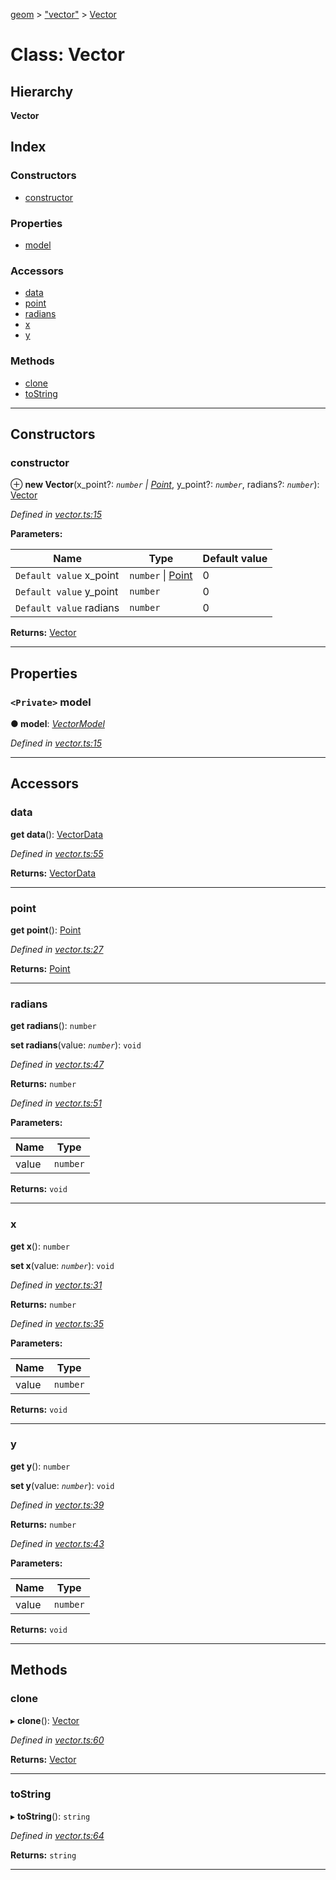 [geom](../README.md) > ["vector"](../modules/_vector_.md) > [Vector](../classes/_vector_.vector.md)

# Class: Vector

## Hierarchy

**Vector**

## Index

### Constructors

* [constructor](_vector_.vector.md#constructor)

### Properties

* [model](_vector_.vector.md#model)

### Accessors

* [data](_vector_.vector.md#data)
* [point](_vector_.vector.md#point)
* [radians](_vector_.vector.md#radians)
* [x](_vector_.vector.md#x)
* [y](_vector_.vector.md#y)

### Methods

* [clone](_vector_.vector.md#clone)
* [toString](_vector_.vector.md#tostring)

---

## Constructors

<a id="constructor"></a>

###  constructor

⊕ **new Vector**(x_point?: *`number` \| [Point](_point_.point.md)*, y_point?: *`number`*, radians?: *`number`*): [Vector](_vector_.vector.md)

*Defined in [vector.ts:15](https://github.com/adrianlafond/geom/blob/255e0b6/src/vector.ts#L15)*

**Parameters:**

| Name | Type | Default value |
| ------ | ------ | ------ |
| `Default value` x_point | `number` \| [Point](_point_.point.md) | 0 |
| `Default value` y_point | `number` | 0 |
| `Default value` radians | `number` | 0 |

**Returns:** [Vector](_vector_.vector.md)

___

## Properties

<a id="model"></a>

### `<Private>` model

**● model**: *[VectorModel](../interfaces/_vector_.vectormodel.md)*

*Defined in [vector.ts:15](https://github.com/adrianlafond/geom/blob/255e0b6/src/vector.ts#L15)*

___

## Accessors

<a id="data"></a>

###  data

**get data**(): [VectorData](../interfaces/_vector_.vectordata.md)

*Defined in [vector.ts:55](https://github.com/adrianlafond/geom/blob/255e0b6/src/vector.ts#L55)*

**Returns:** [VectorData](../interfaces/_vector_.vectordata.md)

___
<a id="point"></a>

###  point

**get point**(): [Point](_point_.point.md)

*Defined in [vector.ts:27](https://github.com/adrianlafond/geom/blob/255e0b6/src/vector.ts#L27)*

**Returns:** [Point](_point_.point.md)

___
<a id="radians"></a>

###  radians

**get radians**(): `number`

**set radians**(value: *`number`*): `void`

*Defined in [vector.ts:47](https://github.com/adrianlafond/geom/blob/255e0b6/src/vector.ts#L47)*

**Returns:** `number`

*Defined in [vector.ts:51](https://github.com/adrianlafond/geom/blob/255e0b6/src/vector.ts#L51)*

**Parameters:**

| Name | Type |
| ------ | ------ |
| value | `number` |

**Returns:** `void`

___
<a id="x"></a>

###  x

**get x**(): `number`

**set x**(value: *`number`*): `void`

*Defined in [vector.ts:31](https://github.com/adrianlafond/geom/blob/255e0b6/src/vector.ts#L31)*

**Returns:** `number`

*Defined in [vector.ts:35](https://github.com/adrianlafond/geom/blob/255e0b6/src/vector.ts#L35)*

**Parameters:**

| Name | Type |
| ------ | ------ |
| value | `number` |

**Returns:** `void`

___
<a id="y"></a>

###  y

**get y**(): `number`

**set y**(value: *`number`*): `void`

*Defined in [vector.ts:39](https://github.com/adrianlafond/geom/blob/255e0b6/src/vector.ts#L39)*

**Returns:** `number`

*Defined in [vector.ts:43](https://github.com/adrianlafond/geom/blob/255e0b6/src/vector.ts#L43)*

**Parameters:**

| Name | Type |
| ------ | ------ |
| value | `number` |

**Returns:** `void`

___

## Methods

<a id="clone"></a>

###  clone

▸ **clone**(): [Vector](_vector_.vector.md)

*Defined in [vector.ts:60](https://github.com/adrianlafond/geom/blob/255e0b6/src/vector.ts#L60)*

**Returns:** [Vector](_vector_.vector.md)

___
<a id="tostring"></a>

###  toString

▸ **toString**(): `string`

*Defined in [vector.ts:64](https://github.com/adrianlafond/geom/blob/255e0b6/src/vector.ts#L64)*

**Returns:** `string`

___

